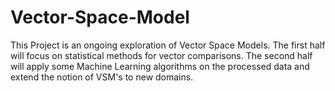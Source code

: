 # Vector-Space-Model
This Project is an ongoing exploration of Vector Space Models. The first half will focus on statistical methods for vector comparisons. The second half will apply some Machine Learning algorithms on the processed data and extend the notion of VSM's to new domains.
